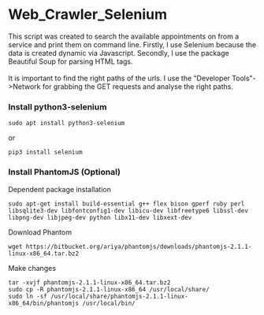 # Web_Crawler_Selenium
This script was created to search the available appointments on from a service and print them on command line. Firstly, I use Selenium because the data is created dynamic via Javascript. Secondly, I use the package Beautiful Soup for parsing HTML tags.
<br>
<br>
It is important to find the right paths of the urls. I use the "Developer Tools"->Network for grabbing the GET requests and analyse the right paths.
<h3> Install python3-selenium </h3> 

```
sudo apt install python3-selenium 
```
or 
```
pip3 install selenium
```
<h3> Install PhantomJS (Optional)</h3>

Dependent package installation

```
sudo apt-get install build-essential g++ flex bison gperf ruby perl libsqlite3-dev libfontconfig1-dev libicu-dev libfreetype6 libssl-dev libpng-dev libjpeg-dev python libx11-dev libxext-dev
```
Download Phantom
```
wget https://bitbucket.org/ariya/phantomjs/downloads/phantomjs-2.1.1-linux-x86_64.tar.bz2
```
Make changes
```
tar -xvjf phantomjs-2.1.1-linux-x86_64.tar.bz2 
sudo cp -R phantomjs-2.1.1-linux-x86_64 /usr/local/share/ 
sudo ln -sf /usr/local/share/phantomjs-2.1.1-linux-x86_64/bin/phantomjs /usr/local/bin/
```
